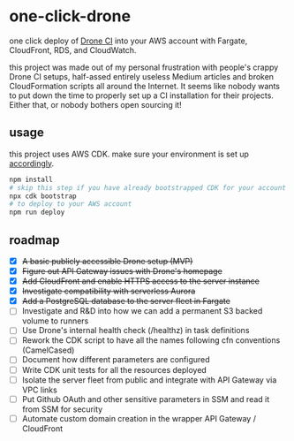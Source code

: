 # one-click-drone

one click deploy of [Drone CI](https://drone.io/) into your AWS account with Fargate, CloudFront, RDS, and CloudWatch.

this project was made out of my personal frustration with people's crappy Drone CI setups, half-assed entirely useless
Medium articles and broken CloudFormation scripts all around the Internet. It seems like nobody wants to put down the
time to properly set up a CI installation for their projects. Either that, or nobody bothers open sourcing it!

## usage

this project uses AWS CDK. make sure your environment is set up
[accordingly](https://docs.aws.amazon.com/cdk/latest/guide/getting_started.html).

```bash
npm install
# skip this step if you have already bootstrapped CDK for your account
npx cdk bootstrap
# to deploy to your AWS account
npm run deploy
```

## roadmap

- [x] ~~A basic publicly accessible Drone setup (MVP)~~
- [x] ~~Figure out API Gateway issues with Drone's homepage~~
- [x] ~~Add CloudFront and enable HTTPS access to the server instance~~
- [x] ~~Investigate compatibility with serverless Aurora~~
- [x] ~~Add a PostgreSQL database to the server fleet in Fargate~~
- [ ] Investigate and R&D into how we can add a permanent S3 backed volume to runners
- [ ] Use Drone's internal health check (/healthz) in task definitions
- [ ] Rework the CDK script to have all the names following cfn conventions (CamelCased)
- [ ] Document how different parameters are configured
- [ ] Write CDK unit tests for all the resources deployed
- [ ] Isolate the server fleet from public and integrate with API Gateway via VPC links
- [ ] Put Github OAuth and other sensitive parameters in SSM and read it from SSM for security
- [ ] Automate custom domain creation in the wrapper API Gateway / CloudFront
